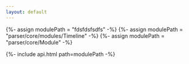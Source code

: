 ```yaml
---
layout: default
---
```


{%- assign modulePath = "fdsfdsfsdfs" -%}
{%- assign modulePath = "parser/core/modules/Timeline" -%}
{%- assign modulePath = "parser/core/Module" -%}

{%- include api.html path=modulePath -%}
